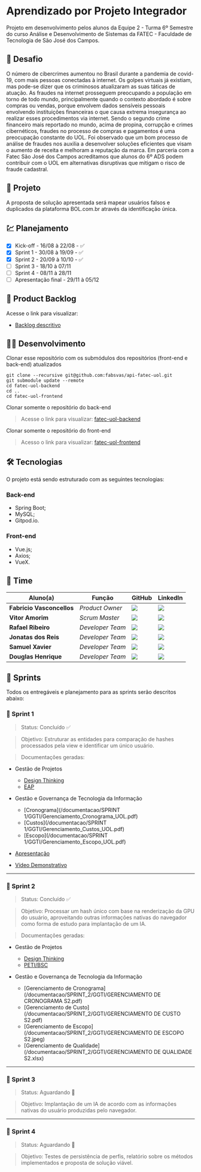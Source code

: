 # Aprendizado por Projeto Integrador
Projeto em desenvolvimento pelos alunos da Equipe 2 - Turma 6º Semestre do curso Análise e Desenvolvimento de Sistemas da FATEC - Faculdade de Tecnologia de São José dos Campos.

## 📌 Desafio
O número de cibercrimes aumentou no Brasil durante a pandemia de covid-19, com mais pessoas conectadas à internet. Os golpes virtuais já existiam, mas pode-se dizer que os criminosos atualizaram as suas táticas de atuação. As fraudes na internet prosseguem preocupando a população em torno de todo mundo, principalmente quando o contexto abordado é sobre compras ou vendas, porque envolvem dados sensíveis pessoais envolvendo instituições financeiras o que causa extrema insegurança ao realizar esses procedimentos via internet.
Sendo o segundo crime financeiro mais reportado no mundo, acima de propina, corrupção e crimes cibernéticos, fraudes no processo de compras e pagamentos é uma preocupação constante do UOL.
Foi observado que um bom processo de análise de fraudes nos auxilia a desenvolver soluções eficientes que visam o aumento de receita e melhoram a reputação da marca.
Em parceria com a Fatec São José dos Campos acreditamos que alunos do 6º ADS podem contribuir com o UOL em alternativas disruptivas que mitigam o risco de fraude cadastral.

## 🏁 Projeto
A proposta de solução apresentada será mapear usuários falsos e duplicados da plataforma BOL.com.br através da identificação única.

## 💹 Planejamento
- [x] Kick-off - 16/08 à 22/08 - ✅
- [x] Sprint 1 - 30/08 à 19/09 - ✅
- [x] Sprint 2 - 20/09 à 10/10 - ✅ 
- [ ] Sprint 3 - 18/10 à 07/11
- [ ] Sprint 4 - 08/11 à 28/11
- [ ] Apresentação final - 29/11 à 05/12

## 📃 Product Backlog
Acesse o link para visualizar:
 - [Backlog descritivo](/documentacao/backlog.rst)

## 👨‍💻 Desenvolvimento
Clonar esse repositório com os submódulos dos repositórios (front-end e back-end) atualizados
```
git clone --recursive git@github.com:fabsvas/api-fatec-uol.git
git submodule update --remote
cd fatec-uol-backend
cd ..
cd fatec-uol-frontend
```
Clonar somente o repositório do back-end
> Acesse o link para visualizar: [fatec-uol-backend](https://github.com/fabsvas/fatec-uol-backend/)

Clonar somente o repositório do front-end
> Acesso o link para visualizar: [fatec-uol-frontend](https://github.com/fabsvas/fatec-uol-backend/)

## 🛠 Tecnologias
O projeto está sendo estruturado com as seguintes tecnologias:

### Back-end
- Spring Boot;
- MySQL;
- Gitpod.io.

### Front-end
- Vue.js;
- Axios;
- VueX.

## 🏢 Time

| Aluno(a)         | Função           | GitHub                                                         | LinkedIn                                              |
| ---------------- | ---------------- | -------------------------------------------------------------- | ----------------------------------------------------- |
|__Fabrício Vasconcellos__  | *Product Owner*  | [![](https://bit.ly/3f9Xo0P)](https://github.com/fabsvas)| [![](https://bit.ly/2P1ZogM)](https://www.linkedin.com/in/fabsvas/) |
|__Vitor Amorim__  | *Scrum Master* | [![](https://bit.ly/3f9Xo0P)](https://github.com/MaguinhoD)  | [![](https://bit.ly/2P1ZogM)](https://www.linkedin.com/in/vitor-amorim-07474793/) |
|__Rafael Ribeiro__| *Developer Team* | [![](https://bit.ly/3f9Xo0P)](https://github.com/RafaRibeiroRodri) | [![](https://bit.ly/2P1ZogM)](https://www.linkedin.com/in/rafael-ribeiro-31880019b/) |
|__Jonatas dos Reis__ | *Developer Team* | [![](https://bit.ly/3f9Xo0P)](https://github.com/JonnReis)   | [![](https://bit.ly/2P1ZogM)](https://www.linkedin.com/in/jonatas-reis-a15052148/) |
|__Samuel Xavier__| *Developer Team* | [![](https://bit.ly/3f9Xo0P)](https://github.com/krusader1982) | [![](https://bit.ly/2P1ZogM)](https://www.linkedin.com/in/samuel-dias-xavier-2984a0106/) |
|__Douglas Henrique__| *Developer Team* | [![](https://bit.ly/3f9Xo0P)](https://github.com/DhBarboza) | [![](https://bit.ly/2P1ZogM)](https://www.linkedin.com/in/developer-dhbarboza/) |

## :open_file_folder: Sprints
Todos os entregáveis e planejamento para as sprints serão descritos abaixo:

### :memo: Sprint 1
> Status: Concluído ✅

> Objetivo: Estruturar as entidades para comparação de hashes processados pela view e identificar um único usuário.

> Documentações geradas:

- Gestão de Projetos
   - [Design Thinking](/documentacao/SPRINT_1/GP/Design-Thinking.pdf)
   - [EAP](/documentacao/SPRINT_1/GP/EAP.pdf)

- Gestão e Governança de Tecnologia da Informação
	- [Cronograma](/documentacao/SPRINT 1/GGTI/Gerenciamento_Cronograma_UOL.pdf)
	- [Custos](/documentacao/SPRINT 1/GGTI/Gerenciamento_Custos_UOL.pdf)
	- [Escopo](/documentacao/SPRINT 1/GGTI/Gerenciamento_Escopo_UOL.pdf)

- [Apresentação](/documentacao/SPRINT_1/Apresentação.pptx)
- [Vídeo Demonstrativo](/documentacao/SPRINT_1/Vídeo_Apresentação.mp4)

___

### :memo: Sprint 2
> Status: Concluído ✅

> Objetivo: Processar um hash único com base na renderização da GPU do usuário, aproveitando outras informações nativas do navegador como forma de estudo para implantação de um IA.

> Documentações geradas:

- Gestão de Projetos
	- [Design Thinking](/documentacao/SPRINT_2/GP/Design-Thinking.pdf)
	- [PETI/BSC](/documentacao/SPRINT_2/GP/Planejamento-Estrategico-TI.pdf)

- Gestão e Governança de Tecnologia da Informação
	- [Gerenciamento de Cronograma](/documentacao/SPRINT_2/GGTI/GERENCIAMENTO DE CRONOGRAMA S2.pdf)
	- [Gerenciamento de Custo](/documentacao/SPRINT_2/GGTI/GERENCIAMENTO DE CUSTO S2.pdf)
	- [Gerenciamento de Escopo](/documentacao/SPRINT_2/GGTI/GERENCIAMENTO DE ESCOPO S2.jpeg)
	- [Gerenciamento de Qualidade](/documentacao/SPRINT_2/GGTI/GERENCIAMENTO DE QUALIDADE S2.xlsx)
___

### :memo: Sprint 3
> Status: Aguardando :triangular_flag_on_post:

> Objetivo: Implantação de um IA de acordo com as informações nativas do usuário produzidas pelo navegador.

___

### :memo: Sprint 4
> Status: Aguardando :triangular_flag_on_post:

> Objetivo: Testes de persistência de perfis, relatório sobre os métodos implementados e proposta de solução viável.


